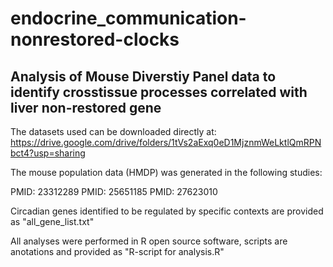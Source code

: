 # endocrine_communication-nonrestored-clocks
## Analysis of Mouse Diverstiy Panel data to identify crosstissue processes correlated with liver non-restored gene
The datasets used can be downloaded directly at: https://drive.google.com/drive/folders/1tVs2aExq0eD1MjznmWeLktlQmRPNbct4?usp=sharing

The mouse population data (HMDP) was generated in the following studies:

PMID: 23312289 
PMID: 25651185
PMID: 27623010

Circadian genes identified to be regulated by specific contexts are provided as "all_gene_list.txt"

All analyses were performed in R open source software, scripts are anotations and provided as "R-script for analysis.R"
